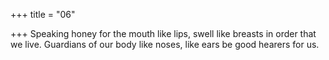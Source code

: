 +++
title = "06"

+++
Speaking honey for the mouth like lips, swell like breasts in order that  we live.
Guardians of our body like noses, like ears be good hearers for us.
